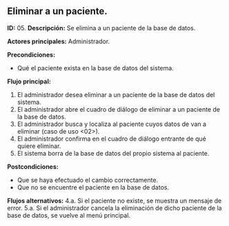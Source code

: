 ## Eliminar a un paciente.

**ID:** 05.
**Descripción:** Se elimina a un paciente de la base de datos.

**Actores principales:** Administrador.

**Precondiciones:**
* Qué el paciente exista en la base de datos del sistema.


**Flujo principal:**
1. El administrador desea eliminar a un paciente de la base de datos del sistema.
1. El administrador abre el cuadro de diálogo de eliminar a un paciente de la base de datos.
1. El administrador busca y localiza al paciente cuyos datos de van a eliminar (caso de uso <02>).
1. El administrador confirma en el cuadro de diálogo entrante de qué quiere eliminar.
1. El sistema borra de la base de datos del propio sistema al paciente. 

**Postcondiciones:**
* Que se haya efectuado el cambio correctamente.
* Que no se encuentre el paciente en la base de datos.
 
**Flujos alternativos:**
4.a. Si el paciente no existe, se muestra un mensaje de error.
5.a. Si el administrador cancela la eliminación de dicho paciente de la base de datos, se vuelve al menú principal.
